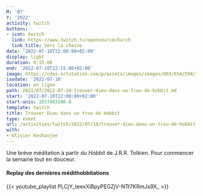 ```yaml
---
M: '07'
Y: '2022'
activity: twitch
buttons:
- icon: twitch
  link: https://www.twitch.tv/opensourcechurch
  link_title: Vers la chaine
date: '2022-07-10T22:00:00+02:00'
display: light
duration: 0:15:00
end: '2022-07-10T22:15:00+02:00'
image: https://cdna.artstation.com/p/assets/images/images/003/654/594/large/sam-robberechts-finalrender1.jpg
isodate: '2022-07-10'
location: en ligne
path: 2022/07/2022-07-10-trouver-dieu-dans-un-trou-de-hobbit.md
start: '2022-07-10T22:00:00+02:00'
start-unix: 1657483200.0
template: twitch
title: Trouver Dieu dans un trou de Hobbit
type: event
url: /activities/twitch/2022/07/10/trouver-dieu-dans-un-trou-de-hobbit
with:
- Olivier Keshavjee
---
```

Une brève méditation à partir du *Hobbit* de J.R.R. Tolkien. Pour commencer la semaine tout en douceur.



#### Replay des dernières médithobbitations

{{< youtube_playlist PLCjY_teexXiBpyPEGZjV-NTt7KRmJs9X_ >}}